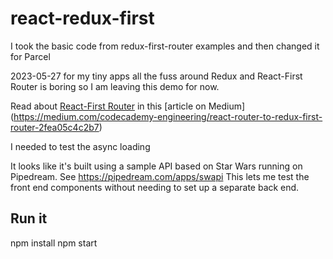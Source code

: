 # react-redux-first

I took the basic code from redux-first-router examples and then changed it for Parcel

2023-05-27 for my tiny apps all the fuss around Redux and React-First Router is boring
so I am leaving this demo for now.

Read about [React-First Router](https://github.com/faceyspacey/redux-first-router) in this [article on Medium]
(https://medium.com/codecademy-engineering/react-router-to-redux-first-router-2fea05c4c2b7)

I needed to test the async loading

It looks like it's built using a sample API based on Star Wars running on Pipedream.
See https://pipedream.com/apps/swapi This lets me test the front end components without needing to set up a separate back end.

## Run it

   npm install
   npm start

